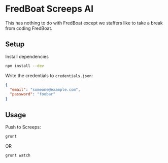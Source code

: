 # FredBoat Screeps AI
This has nothing to do with FredBoat except we staffers like to take a break from coding FredBoat.

## Setup
Install dependencies
```sh
npm install --dev
```

Write the credentials to `credentials.json`:
```json
{
  "email": "someone@example.com",
  "password": "foobar"
}
```

## Usage
Push to Screeps:
```sh
grunt
```

OR

```sh
grunt watch
```